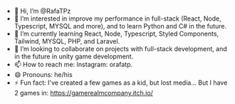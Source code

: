 - 👋 Hi, I’m @RafaTPz
- 👀 I’m interested in improve my performance in full-stack (React, Node, Typescript, MYSQL and more), and to learn Python and C# in the future.
- 🌱 I’m currently learning React, Node, Typescript, Styled Components, Tailwind, MYSQL, PHP, and Laravel.
- 💞️ I’m looking to collaborate on projects with full-stack development, and in the future in unity game development.
- 📫 How to reach me: Instagram: orafatp.
- 😄 Pronouns: he/his
- ⚡ Fun fact: I've created a few games as a kid, but lost media... But I have 2 games in: https://gamerealmcompany.itch.io/

<!---
RafaTPz/RafaTPz is a ✨ special ✨ repository because its `README.md` (this file) appears on your GitHub profile.
You can click the Preview link to take a look at your changes.
--->
